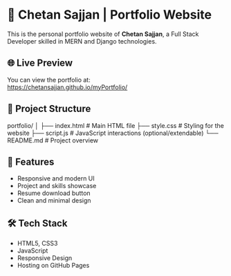 # 💼 Chetan Sajjan | Portfolio Website

This is the personal portfolio website of **Chetan Sajjan**, a Full Stack Developer skilled in MERN and Django technologies.

## 🌐 Live Preview

You can view the portfolio at:  
https://chetansajjan.github.io/myPortfolio/

## 📁 Project Structure
portfolio/
│
├── index.html # Main HTML file
├── style.css # Styling for the website
├── script.js # JavaScript interactions (optional/extendable)
└── README.md # Project overview


## 📌 Features

- Responsive and modern UI
- Project and skills showcase
- Resume download button
- Clean and minimal design

## 🛠️ Tech Stack

- HTML5, CSS3
- JavaScript
- Responsive Design
- Hosting on GitHub Pages

